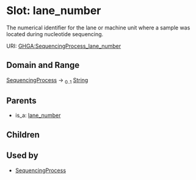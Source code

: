 
# Slot: lane_number


The numerical identifier for the lane or machine unit where a sample was located during nucleotide sequencing.

URI: [GHGA:SequencingProcess_lane_number](https://w3id.org/GHGA/SequencingProcess_lane_number)


## Domain and Range

[SequencingProcess](SequencingProcess.md) &#8594;  <sub>0..1</sub> [String](types/String.md)

## Parents

 *  is_a: [lane_number](lane_number.md)

## Children


## Used by

 * [SequencingProcess](SequencingProcess.md)
